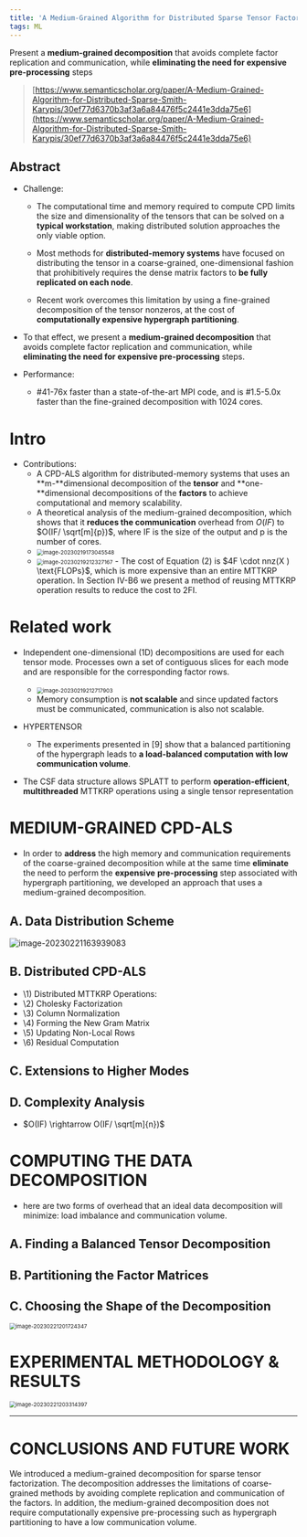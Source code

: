 ```yaml
---
title: 'A Medium-Grained Algorithm for Distributed Sparse Tensor Factorization'
tags: ML 
---
```

Present a **medium-grained decomposition** that avoids complete factor replication and communication, while **eliminating the need for expensive pre-processing** steps
<!--more-->

> [https://www.semanticscholar.org/paper/A-Medium-Grained-Algorithm-for-Distributed-Sparse-Smith-Karypis/30ef77d6370b3af3a6a84476f5c2441e3dda75e6](https://www.semanticscholar.org/paper/A-Medium-Grained-Algorithm-for-Distributed-Sparse-Smith-Karypis/30ef77d6370b3af3a6a84476f5c2441e3dda75e6)


## Abstract

- Challenge:

	- The computational time and memory required to compute CPD limits the size and dimensionality of the tensors that can be solved on a **typical workstation**, making distributed solution approaches the only viable option.

	- Most methods for **distributed-memory systems** have focused on distributing the tensor in a coarse-grained, one-dimensional fashion that prohibitively requires the dense matrix factors to **be fully replicated on each node**. 

	- Recent work overcomes this limitation by using a fine-grained decomposition of the tensor nonzeros, at the cost of **computationally expensive hypergraph partitioning**. 

- To that effect, we present a **medium-grained decomposition** that avoids complete factor replication and communication, while **eliminating the need for expensive pre-processing** steps. 
- Performance:
	- #41-76x faster than a state-of-the-art MPI code, and is #1.5-5.0x faster than the fine-grained decomposition with 1024 cores.

# Intro

- Contributions:
	- A CPD-ALS algorithm for distributed-memory systems that uses an **m-**dimensional decomposition of the **tensor** and **one-**dimensional decompositions of the **factors** to achieve computational and memory scalability.
	- A theoretical analysis of the medium-grained decomposition, which shows that it **reduces the communication** overhead from $O(IF)$ to $O(IF/ \sqrt[m]{p})$, where IF is the size of the output and p is the number of cores.
	- <img src="..images/2023-02-21-splatt/image-20230219173045548.png" alt="image-20230219173045548" style="zoom: 67%;" />
	- <img src="..images/2023-02-21-splatt/image-20230219212327167.png" alt="image-20230219212327167" style="zoom: 67%;" />
		- The cost of Equation (2) is $4F \cdot nnz(X ) \text{FLOPs}$, which is more expensive than an entire MTTKRP operation. In Section IV-B6 we present a method of reusing MTTKRP operation results to reduce the cost to 2FI.

# Related work

- Independent one-dimensional (1D) decompositions are used for each tensor mode. Processes own a set of contiguous slices for each mode and are responsible for the corresponding factor rows.
	- <img src="..images/2023-02-21-splatt/image-20230219212717903.png" alt="image-20230219212717903" style="zoom: 67%;" />
	- Memory consumption is **not scalable** and since updated factors must be communicated, communication is also not scalable.

- HYPERTENSOR
	- The experiments presented in [9] show that a balanced partitioning of the hypergraph leads to **a load-balanced computation with low communication volume**.
- The CSF data structure allows SPLATT to perform **operation-efficient**, **multithreaded** MTTKRP operations using a single tensor representation

# MEDIUM-GRAINED CPD-ALS

- In order to **address** the high memory and communication requirements of the coarse-grained decomposition while at the same time **eliminate** the need to perform the **expensive** **pre-processing** step associated with hypergraph partitioning, we developed an approach that uses a medium-grained decomposition.

## A. Data Distribution Scheme

![image-20230221163939083](..images/2023-02-21-splatt/image-20230221163939083.png)

## B. Distributed CPD-ALS

- \1) Distributed MTTKRP Operations:
- \2) Cholesky Factorization
- \3) Column Normalization
- \4) Forming the New Gram Matrix
- \5) Updating Non-Local Rows
- \6) Residual Computation

## C. Extensions to Higher Modes

## D. Complexity Analysis

- $O(IF) \rightarrow O(IF/ \sqrt[m]{n})$

# COMPUTING THE DATA DECOMPOSITION

- here are two forms of overhead that an
	ideal data decomposition will minimize: load imbalance and
	communication volume. 

## A. Finding a Balanced Tensor Decomposition

## B. Partitioning the Factor Matrices

## C. Choosing the Shape of the Decomposition

<img src="..images/2023-02-21-splatt/image-20230221201724347.png" alt="image-20230221201724347" style="zoom: 67%;" />

# EXPERIMENTAL METHODOLOGY & RESULTS

<img src="..images/2023-02-21-splatt/image-20230221203314397.png" alt="image-20230221203314397" style="zoom:67%;" />

---

# CONCLUSIONS AND FUTURE WORK

We introduced a medium-grained decomposition for sparse tensor factorization. The decomposition addresses the limitations of coarse-grained methods by avoiding complete replication and communication of the factors. In addition, the medium-grained decomposition does not require computationally expensive pre-processing such as hypergraph partitioning to have a low communication volume.

